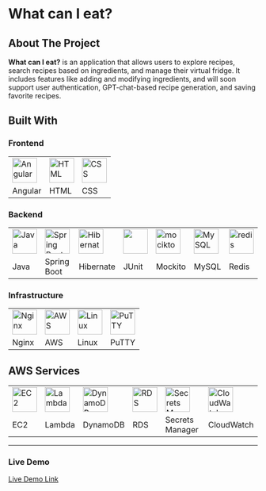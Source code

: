 # What can I eat?

## About The Project
**What can I eat?** is an application that allows users to explore recipes, search recipes based on ingredients, and manage their virtual fridge. It includes features like adding and modifying ingredients, and will soon support user authentication, GPT-chat-based recipe generation, and saving favorite recipes.

## Built With

### Frontend
<div >
	<table>
		<tr>
      <td><img width="50" src="https://user-images.githubusercontent.com/25181517/183890595-779a7e64-3f43-4634-bad2-eceef4e80268.png" alt="Angular" title="Angular"/></td>
			<td><img width="50" src="https://user-images.githubusercontent.com/25181517/192158954-f88b5814-d510-4564-b285-dff7d6400dad.png" alt="HTML" title="HTML"/></td>
			<td><img width="50" src="https://user-images.githubusercontent.com/25181517/183898674-75a4a1b1-f960-4ea9-abcb-637170a00a75.png" alt="CSS" title="CSS"/></td>
		</tr>
    <tr>
      <td>Angular</td>
      <td>HTML</td>
      <td>CSS</td>
    </tr>
	</table>
</div>

### Backend
<div >
	<table>
		<tr>
			<td><img width="50" src="https://user-images.githubusercontent.com/25181517/117201156-9a724800-adec-11eb-9a9d-3cd0f67da4bc.png" alt="Java" title="Java"/></td>
			<td><img width="50" src="https://user-images.githubusercontent.com/25181517/183891303-41f257f8-6b3d-487c-aa56-c497b880d0fb.png" alt="Spring Boot" title="Spring Boot"/></td>
			<td><img width="50" src="https://user-images.githubusercontent.com/25181517/117207493-49665200-adf4-11eb-808e-a9c0fcc2a0a0.png" alt="Hibernate" title="Hibernate"/></td>
			<td><img width="50" src="https://user-images.githubusercontent.com/25181517/117533873-484d4480-afef-11eb-9fad-67c8605e3592.png"/></td>
			<td><img width="50" src="https://user-images.githubusercontent.com/25181517/183892181-ad32b69e-3603-418c-b8e7-99e976c2a784.png" alt="mocikto" title="mocikto"/></td>
			<td><img width="50" src="https://user-images.githubusercontent.com/25181517/183896128-ec99105a-ec1a-4d85-b08b-1aa1620b2046.png" alt="MySQL" title="MySQL"/></td>
			<td><img width="50" src="https://user-images.githubusercontent.com/25181517/182884894-d3fa6ee0-f2b4-4960-9961-64740f533f2a.png" alt="redis" title="redis"/></td>
		</tr>
    <tr>
      <td>Java</td>
      <td>Spring Boot</td>
      <td>Hibernate</td>
      <td>JUnit</td>
      <td>Mockito</td>
      <td>MySQL</td>
      <td>Redis</td>
    </tr>
	</table>
</div>

### Infrastructure
<div >
	<table>
		<tr>
			<td><img width="50" src="https://user-images.githubusercontent.com/25181517/183345125-9a7cd2e6-6ad6-436f-8490-44c903bef84c.png" alt="Nginx" title="Nginx"/></td>
			<td><img width="50" src="https://user-images.githubusercontent.com/25181517/183896132-54262f2e-6d98-41e3-8888-e40ab5a17326.png" alt="AWS" title="AWS"/></td>
			<td><img width="50" src="https://github.com/marwin1991/profile-technology-icons/assets/76662862/2481dc48-be6b-4ebb-9e8c-3b957efe69fa" alt="Linux" title="Linux"/></td>
      <td><img width="50" src="https://upload.wikimedia.org/wikipedia/commons/thumb/e/e7/PuTTY_Icon.svg/800px-PuTTY_Icon.svg.png" alt="PuTTY" title="PuTTY"/></td>
		</tr>
    <tr>
      <td>Nginx</td>
      <td>AWS</td>
      <td>Linux</td>
      <td>PuTTY</td>
    </tr>
	</table>
</div>

## AWS Services

<div >
	<table>
		<tr>
			<td><img width="50" src="https://github.com/WhatCanIEatOrganization/WhatCanIEat/assets/98315290/96cab7f9-17e4-4ecb-84b7-5d25c579bc68" alt="EC2" title="EC2"/></td>
			<td><img width="50" src="https://github.com/WhatCanIEatOrganization/WhatCanIEat/assets/98315290/6e70be82-3716-44e1-af90-18c745931457" alt="Lambda" title="Lambda"/></td>
			<td><img width="50" src="https://github.com/WhatCanIEatOrganization/WhatCanIEat/assets/98315290/ba84c5b5-a197-40a4-98d1-f6ba1d2b12db" alt="DynamoDB" title="DynamoDB"/></td>
      <td><img width="50" src="https://github.com/WhatCanIEatOrganization/WhatCanIEat/assets/98315290/4b3f2818-3359-411f-8a8a-fd7fb75a7930" alt="RDS" title="RDS"/></td>
      <td><img width="50" src="https://github.com/WhatCanIEatOrganization/WhatCanIEat/assets/98315290/1ceffaed-2808-4951-a067-dd6cbc6c0eff" alt="Secrets Manager" title="Secrets Manager"/></td>
      <td><img width="50" src="https://github.com/WhatCanIEatOrganization/WhatCanIEat/assets/98315290/7952d844-ef28-4d0c-a8a2-83f79a88a34a" alt="CloudWatch" title="CloudWatch"/></td>
		</tr>
    <tr>
      <td>EC2</td>
      <td>Lambda</td>
      <td>DynamoDB</td>
      <td>RDS</td>
      <td>Secrets Manager</td>
      <td>CloudWatch</td>
    </tr>
	</table>
</div>


---

### Live Demo
[Live Demo Link](http://ec2-52-57-77-107.eu-central-1.compute.amazonaws.com/)


